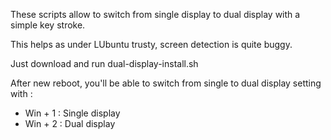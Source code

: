 These scripts allow to switch from single display to dual display with a simple key stroke.

This helps as under LUbuntu trusty, screen detection is quite buggy.

Just download and run dual-display-install.sh

After new reboot, you'll be able to switch from single to dual display setting with :
  * Win + 1 : Single display
  * Win + 2 : Dual display
